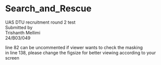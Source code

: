 # Search_and_Rescue<br>
UAS DTU recruitment round 2 test<br>
Submitted by <br>
Trishanth Mellimi<br>
24/B03/049<br>

line 82 can be uncommented if viewer wants to check the masking <br>
in line 138, please change the figsize for better viewing according to your screen
